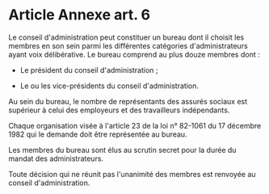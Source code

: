 # Article Annexe art. 6

Le conseil d'administration peut constituer un bureau dont il choisit les membres en son sein parmi les différentes catégories d'administrateurs ayant voix délibérative. Le bureau comprend au plus douze membres dont :

- Le président du conseil d'administration ;

- Le ou les vice-présidents du conseil d'administration.

Au sein du bureau, le nombre de représentants des assurés sociaux est supérieur à celui des employeurs et des travailleurs indépendants.

Chaque organisation visée à l'article 23 de la loi n° 82-1061 du 17 décembre 1982 qui le demande doit être représentée au bureau.

Les membres du bureau sont élus au scrutin secret pour la durée du mandat des administrateurs.

Toute décision qui ne réunit pas l'unanimité des membres est renvoyée au conseil d'administration.
